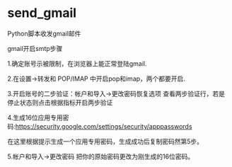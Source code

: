 # send_gmail

Python脚本收发gmail邮件

gmail开启smtp步骤
  
  1.确定账号示被限制，在浏览器上能正常登陆gmail.
  
  2.在设置->转发和 POP/IMAP 中开启pop和imap，两个都要开启.
  
  3.开启账号的二步验证：帐户和导入->更改密码恢复选项 查看两步验证行，若是停止状态则点击根据指标开启两步验证
  
  4.生成16位应用专用密码:https://security.google.com/settings/security/apppasswords
  
  在这里根据提示生成一个应用专用密码，生成成功后复制密码然第5步。
  
  5.帐户和导入->更改密码 把你的原始密码更改为刚生成的16位密码。
